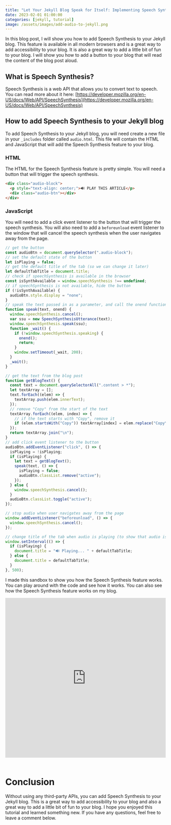 ```yaml
---
title: "Let Your Jekyll Blog Speak for Itself: Implementing Speech Synthesis"
date: 2023-02-01 01:00:00
categories: [jekyll, tutorial]
image: /assets/images/add-audio-to-jekyll.png
---
```


In this blog post, I will show you how to add Speech Synthesis to your Jekyll blog. This feature is available in all modern browsers and is a great way to add accessibility to your blog. It is also a great way to add a little bit of fun to your blog. I will show you how to add a button to your blog that will read the content of the blog post aloud.

## What is Speech Synthesis?

Speech Synthesis is a web API that allows you to convert text to speech. You can read more about it here: [https://developer.mozilla.org/en-US/docs/Web/API/SpeechSynthesis](https://developer.mozilla.org/en-US/docs/Web/API/SpeechSynthesis)

## How to add Speech Synthesis to your Jekyll blog

To add Speech Synthesis to your Jekyll blog, you will need create a new file in your `_includes` folder called `audio.html`. This file will contain the HTML and JavaScript that will add the Speech Synthesis feature to your blog.

### HTML

The HTML for the Speech Synthesis feature is pretty simple. You will need a button that will trigger the speech synthesis.

```html
<div class="audio-block">
  <p style="text-align: center;">🔊 PLAY THIS ARTICLE</p>
  <div class="audio-btn"></div>
</div>
```

### JavaScript

You will need to add a click event listener to the button that will trigger the speech synthesis. You will also need to add a `beforeunload` event listener to the window that will cancel the speech synthesis when the user navigates away from the page.

```javascript
// get the button
const audioBtn = document.querySelector(".audio-block");
// set the default state of the button
let isPlaying = false;
// get the default title of the tab (so we can change it later)
let defaultTabTitle = document.title;
// check if speechSynthesis is available in the browser
const isSynthAvailable = window.speechSynthesis !== undefined;
// if speechSynthesis is not available, hide the button
if (!isSynthAvailable) {
  audioBtn.style.display = "none";
}
// speak the text passed in as a parameter, and call the onend function when the speech is finished
function speak(text, onend) {
  window.speechSynthesis.cancel();
  var ssu = new SpeechSynthesisUtterance(text);
  window.speechSynthesis.speak(ssu);
  function _wait() {
    if (!window.speechSynthesis.speaking) {
      onend();
      return;
    }
    window.setTimeout(_wait, 200);
  }
  _wait();
}

// get the text from the blog post
function getBlogText() {
  const text = document.querySelectorAll(".content > *");
  let textArray = [];
  text.forEach((elem) => {
    textArray.push(elem.innerText);
  });
  // remove "Copy" from the start of the text
  textArray.forEach((elem, index) => {
    // if the text starts with "Copy", remove it
    if (elem.startsWith("Copy")) textArray[index] = elem.replace("Copy\n", "");
  });
  return textArray.join("\n");
}
// add click event listener to the button
audioBtn.addEventListener("click", () => {
  isPlaying = !isPlaying;
  if (isPlaying) {
    let text = getBlogText();
    speak(text, () => {
      isPlaying = false;
      audioBtn.classList.remove("active");
    });
  } else {
    window.speechSynthesis.cancel();
  }
  audioBtn.classList.toggle("active");
});

// stop audio when user navigates away from the page
window.addEventListener("beforeunload", () => {
  window.speechSynthesis.cancel();
});

// change title of the tab when audio is playing (to show that audio is playing)
window.setInterval(() => {
  if (isPlaying) {
    document.title = "🔊 Playing... " + defaultTabTitle;
  } else {
    document.title = defaultTabTitle;
  }
}, 500);
```

I made this sandbox to show you how the Speech Synthesis feature works. You can play around with the code and see how it works. You can also see how the Speech Synthesis feature works on my blog.

<iframe style="width: 100%; height: 500px; border: none; padding-bottom: 20px" src="https://stackblitz.com/edit/web-platform-jsyt32?embed=1&file=App.tsx&hideDevTools=1&theme=dark"></iframe>

# Conclusion

Without using any third-party APIs, you can add Speech Synthesis to your Jekyll blog. This is a great way to add accessibility to your blog and also a great way to add a little bit of fun to your blog. I hope you enjoyed this tutorial and learned something new. If you have any questions, feel free to leave a comment below.
